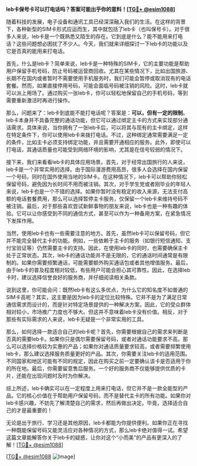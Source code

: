 **leb卡保号卡可以打电话吗？答案可能出乎你的意料！[[TG💪+ @esim1088](https://t.me/s/esim1088)]**

随着科技的发展，电子设备和通讯工具已经深深融入我们的生活。在这样的背景下，各种新型的SIM卡形式应运而生，其中就包括了leb卡（也叫保号卡）。对于很多人来说，leb卡是一个既熟悉又陌生的存在。它到底是什么？能不能用来打电话？这些问题想必困扰了不少人。今天，我们就来详细探讨一下leb卡的功能以及它是否真的能用来打电话。

首先，什么是leb卡？简单来说，leb卡是一种特殊的SIM卡，它的主要功能是帮助用户保留手机号码，防止号码被运营商回收。尤其在某些情况下，比如出国旅游、长期不在国内或者暂时不需要使用手机服务时，我们可能会暂停或取消现有的电话套餐。然而，如果直接停用号码，可能会面临号码被注销的风险。这时，leb卡就可以派上用场了。通过购买一张leb卡，你可以轻松地保留自己的手机号码，等到需要重新激活时再进行操作。

那么，问题来了：leb卡到底能不能打电话呢？答案是：**可以，但有一定的限制**。leb卡本身并不具备完整的通话功能，但它可以通过绑定主卡的方式来实现部分通话需求。具体来说，当你拥有了一张leb卡后，可以将其与现有的主卡绑定，这样在特定条件下，你可以使用leb卡来拨打电话。不过，这种绑定通常需要满足一定的条件，比如主卡必须支持绑定功能，并且需要开通相应的服务。此外，即使可以打电话，其通话质量也可能受到网络环境的影响，尤其是在信号较弱的情况下。

接下来，我们来看看leb卡的具体应用场景。首先，对于经常出国旅行的人来说，leb卡是一个非常实用的选择。由于国际漫游费用高昂，很多人会选择在国内保留一个号码，同时在国外使用当地的SIM卡。在这种情况下，leb卡可以帮助你轻松保留号码，避免因为长时间不用而被注销。其次，对于学生党或者刚毕业的年轻人来说，leb卡也是一个不错的选择。如果你暂时没有稳定的收入来源，无法支付高额的电话套餐费用，那么可以选择暂停主卡服务，仅保留一个leb卡来维持号码不被注销。最后，对于那些喜欢尝试新鲜事物的朋友来说，leb卡也是一种有趣的体验。它可以让你感受到不同的通信方式，甚至可以作为一种备用方案，在紧急情况下发挥作用。

当然，使用leb卡也有一些需要注意的地方。首先，虽然leb卡可以保留号码，但它并不能完全替代主卡的功能。例如，一些依赖于主卡的服务（如银行短信通知、支付宝验证等）仍然需要主卡的支持。因此，在使用leb卡的同时，也需要确保主卡处于正常状态。其次，leb卡的通话功能并不是无限的，它的通话时间通常是有限制的。如果你需要频繁通话，可能需要额外购买通话包或者其他增值服务。最后，由于leb卡的普及程度相对较低，有些用户可能会担心其可靠性。因此，在选择leb卡时，建议选择信誉良好的服务商，并仔细阅读相关条款。

说到这里，你可能会问：既然leb卡有这么多优点，为什么它的知名度不如普通的SIM卡高呢？其实，这主要是因为leb卡的定位比较特殊。它并不是为了满足日常通信需求而设计的，而是针对特定场景提供的一种解决方案。因此，它的受众群体相对较小，市场推广力度也不够大。但这并不意味着leb卡没有价值。相反，对于那些有实际需求的人来说，leb卡无疑是一个非常实用的工具。

那么，如何选择一款适合自己的leb卡呢？首先，你需要根据自己的需求来判断是否真的需要leb卡。如果你只是偶尔需要保留号码，或者对通话功能要求不高，那么可以选择价格较为实惠的产品；如果你对通话质量要求较高，或者需要频繁使用leb卡，那么建议选择服务质量更好的产品。其次，你需要关注leb卡的适用范围。不同国家和地区可能有不同的规定，因此在购买之前一定要确认该卡是否适用于你的所在地。最后，你需要留意售后服务。一个好的服务商不仅能够提供优质的卡片，还能在出现问题时及时为你解决。

综上所述，leb卡确实可以在一定程度上用来打电话，但它并不是一款全能型的产品。它的核心价值在于帮助用户保留号码，而不是替代主卡的所有功能。如果你对leb卡感兴趣，不妨先了解清楚自己的需求，然后再做出决定。毕竟，选择适合自己的才是最重要的！

无论是出于旅行、学习还是其他原因，leb卡都能为你提供便利。如果你正在寻找一种既能保留号码又能灵活应对各种情况的方式，那么leb卡绝对值得一试。希望这篇文章能解答你关于leb卡的疑惑，让你对这个“小而美”的产品有更深入的了解！[[TG💪+ @esim1088](https://t.me/s/esim1088)]

[[TG💪+ @esim1088](https://t.me/s/esim1088) ![Image](https://i.postimg.cc/4NQfJmqS/Snipaste-2025-05-13-00-14-12.png)]